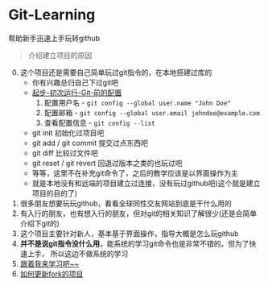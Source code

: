 # Git-Learning
帮助新手迅速上手玩转github

> 介绍建立项目的原因
0. 这个项目还是需要自己简单玩过git指令的，在本地搭建过库的
    * 你有兴趣总归自己下过git吧
    * [起步-初次运行-Git-前的配置](https://git-scm.com/book/zh/v2/%E8%B5%B7%E6%AD%A5-%E5%88%9D%E6%AC%A1%E8%BF%90%E8%A1%8C-Git-%E5%89%8D%E7%9A%84%E9%85%8D%E7%BD%AE)
        1. 配置用户名 - `git config --global user.name "John Doe"`
        2. 配置邮箱 - `git config --global user.email johndoe@example.com`
        3. 查看配置信息 - `git config --list`
    * git init 初始化过项目吧
    * git add / git commit 提交过点东西吧
    * git diff 比较过文件吧
    * git reset / git revert 回退过版本之类的也玩过吧
    * 等等，这里不在补充git命令了，之后的教学应该是以界面操作为主
    * 就是本地没有和远端的项目建立过连接，没有玩过github吧(这个就是建立项目的目的了)
1. 很多朋友想要玩玩github，看看全球同性交友网站到底是干什么用的
2. 有入行的朋友，也有想入行的朋友，但对git的相关知识了解很少(还是会简单介绍下git的)
3. 这个项目主要针对新人，基本基于界面操作，指导大概是怎么玩github
4. **并不是说git指令没什么用**，能系统的学习git命令也是非常不错的，但为了快速上手，
    所以这边不做系统的学习
5. [跟着我来学习吧~~](./git_share/00-git知识分享.md)  
6. [如何更新fork的项目](https://blog.csdn.net/wangbaochu/article/details/49470453)
